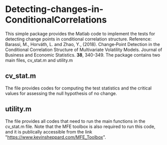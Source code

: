 # Detecting-changes-in-ConditionalCorrelations
This simple package provides the Matlab code to implement the tests for detecting change points in conditional correlation structure.
Reference:
Barassi, M., Horváth, L. and Zhao, Y., (2018). Change‐Point Detection in the Conditional Correlation Structure of Multivariate Volatility Models. Journal of Business and Economic Statistics. **38**, 340-349.
The package contains two main files, cv_stat.m and utility.m

## cv_stat.m
The file provides codes for computing the test statistics and the critical values for assessing the null hypothesis of no change.

## utility.m
The file provides all codes that need to run the main functions in the cv_stat.m file. Note that the MFE toolbox is also required to run this code, and it is publically accessible from the link "https://www.kevinsheppard.com/MFE_Toolbox".
